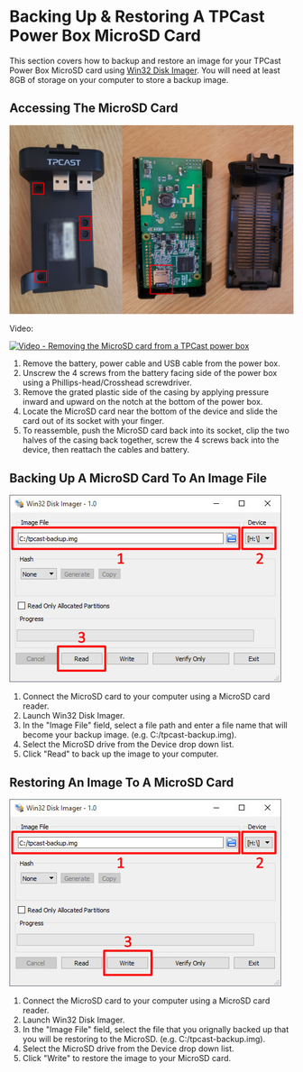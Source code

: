 # Backing Up & Restoring A TPCast Power Box MicroSD Card
This section covers how to backup and restore an image for your TPCast Power Box MicroSD card using [Win32 Disk Imager](https://sourceforge.net/projects/win32diskimager/).  You will need at least 8GB of storage on your computer to store a backup image.

## Accessing The MicroSD Card
![Removing the MicroSD card from a TPCast power box](../img/tpcast-sdcard-removal.jpg)

Video:

[![Video - Removing the MicroSD card from a TPCast power box](https://img.youtube.com/vi/et4RxKuxeC4/0.jpg)](https://www.youtube.com/watch?v=et4RxKuxeC4)

1. Remove the battery, power cable and USB cable from the power box.
1. Unscrew the 4 screws from the battery facing side of the power box using a Phillips-head/Crosshead screwdriver.
1. Remove the grated plastic side of the casing by applying pressure inward and upward on the notch at the bottom of the power box.
1. Locate the MicroSD card near the bottom of the device and slide the card out of its socket with your finger.
1. To reassemble, push the MicroSD card back into its socket, clip the two halves of the casing back together, screw the 4 screws back into the device, then reattach the cables and battery.

## Backing Up A MicroSD Card To An Image File
![Backing up an image with Win32 Disk Imager](../img/win32diskimager-backup.jpg)
1. Connect the MicroSD card to your computer using a MicroSD card reader.
1. Launch Win32 Disk Imager.
1. In the "Image File" field, select a file path and enter a file name that will become your backup image. (e.g. C:/tpcast-backup.img).
1. Select the MicroSD drive from the Device drop down list.
1. Click "Read" to back up the image to your computer.

## Restoring An Image To A MicroSD Card
![Restoring an image with Win32 Disk Imager](../img/win32diskimager-restore.jpg)
1. Connect the MicroSD card to your computer using a MicroSD card reader.
1. Launch Win32 Disk Imager.
1. In the "Image File" field, select the file that you orignally backed up that you will be restoring to the MicroSD. (e.g. C:/tpcast-backup.img).
1. Select the MicroSD drive from the Device drop down list.
1. Click "Write" to restore the image to your MicroSD card.
